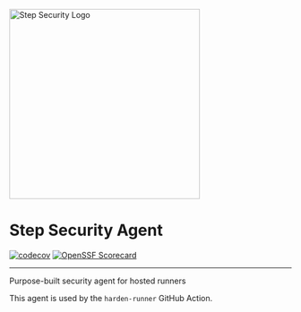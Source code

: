 <p align="left">
  <img src="https://step-security-images.s3.us-west-2.amazonaws.com/Final-Logo-06.png" alt="Step Security Logo" width="340">
</p>

# Step Security Agent

[![codecov](https://codecov.io/gh/step-security/agent/branch/main/graph/badge.svg?token=V9M3GASVYP)](https://codecov.io/gh/step-security/agent)
[![OpenSSF Scorecard](https://api.securityscorecards.dev/projects/github.com/step-security/agent/badge)](https://api.securityscorecards.dev/projects/github.com/step-security/agent)

---

Purpose-built security agent for hosted runners

This agent is used by the `harden-runner` GitHub Action.
